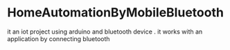 # HomeAutomationByMobileBluetooth
 it an iot project using arduino and bluetooth device . it works with an application by connecting bluetooth
